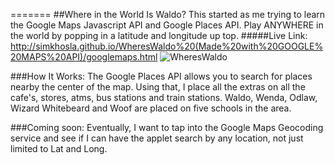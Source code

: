 
=======
##Where in the World Is Waldo?
This started as me trying to learn the Google Maps Javascript API and Google Places API.
Play ANYWHERE in the world by popping in a latitude and longitude up top.
#####Live Link: http://simkhosla.github.io/WheresWaldo%20(Made%20with%20GOOGLE%20MAPS%20API)/googlemaps.html
![WheresWaldo](http://i.imgur.com/9QsX3sj.jpg)

###How It Works:
The Google Places API allows you to search for places nearby the center of the map.
Using that, I place all the extras on all the cafe's, stores, atms, bus stations and train stations.
Waldo, Wenda, Odlaw, Wizard Whitebeard and Woof are placed on five schools in the area.

###Coming soon:
Eventually, I want to tap into the Google Maps Geocoding service and see if I can have the applet search by any location, not just limited to Lat and Long.

